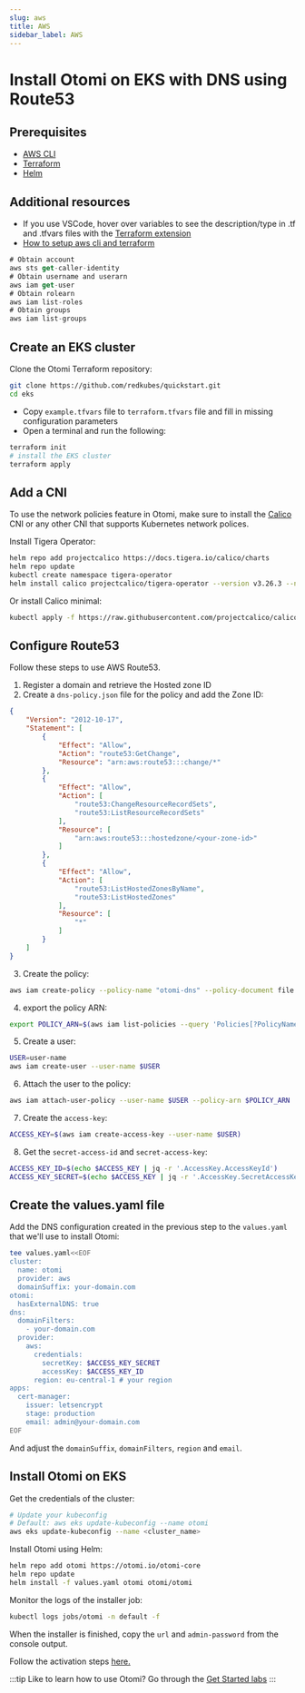 ```yaml
---
slug: aws
title: AWS
sidebar_label: AWS
---
```


# Install Otomi on EKS with DNS using Route53

## Prerequisites

- [AWS CLI](https://aws.amazon.com/cli/)
- [Terraform](https://cloud.google.com/sdk/docs/install)
- [Helm](https://kubernetes.io/docs/tasks/tools/)

## Additional resources

- If you use VSCode, hover over variables to see the description/type in .tf and .tfvars files with the [Terraform extension](https://marketplace.visualstudio.com/items?itemName=HashiCorp.terraform)
- [How to setup aws cli and terraform](https://learn.hashicorp.com/tutorials/terraform/aws-build)


```jsx title="AWS CLI Cheat Sheet"
# Obtain account
aws sts get-caller-identity
# Obtain username and userarn
aws iam get-user
# Obtain rolearn
aws iam list-roles
# Obtain groups
aws iam list-groups
```

## Create an EKS cluster

Clone the Otomi Terraform repository:

```bash
git clone https://github.com/redkubes/quickstart.git
cd eks
```

- Copy `example.tfvars` file to `terraform.tfvars` file and fill in missing configuration parameters
- Open a terminal and run the following:

```bash
terraform init
# install the EKS cluster
terraform apply
```

## Add a CNI

To use the network policies feature in Otomi, make sure to install the [Calico](https://www.tigera.io/project-calico/) CNI or any other CNI that supports Kubernetes network polices.

Install Tigera Operator:

```bash
helm repo add projectcalico https://docs.tigera.io/calico/charts
helm repo update
kubectl create namespace tigera-operator
helm install calico projectcalico/tigera-operator --version v3.26.3 --namespace tigera-operator
```

Or install Calico minimal:

```bash
kubectl apply -f https://raw.githubusercontent.com/projectcalico/calico/v3.26.3/manifests/calico.yaml
```

## Configure Route53

Follow these steps to use AWS Route53.

1. Register a domain and retrieve the Hosted zone ID
2. Create a `dns-policy.json` file for the policy and add the Zone ID:

```json
{
    "Version": "2012-10-17",
    "Statement": [
        {
            "Effect": "Allow",
            "Action": "route53:GetChange",
            "Resource": "arn:aws:route53:::change/*"
        },
        {
            "Effect": "Allow",
            "Action": [
                "route53:ChangeResourceRecordSets",
                "route53:ListResourceRecordSets"
            ],
            "Resource": [
                "arn:aws:route53:::hostedzone/<your-zone-id>"
            ]
        },
        {
            "Effect": "Allow",
            "Action": [
                "route53:ListHostedZonesByName",
                "route53:ListHostedZones"
            ],
            "Resource": [
                "*"
            ]
        }
    ]
}
```

3. Create the policy:

```bash
aws iam create-policy --policy-name "otomi-dns" --policy-document file://dns-policy.json
```

4. export the policy ARN:

```bash
export POLICY_ARN=$(aws iam list-policies --query 'Policies[?PolicyName==`<policy-name>`].Arn' --output text)
```

5. Create a user:

```bash
USER=user-name
aws iam create-user --user-name $USER
```

6. Attach the user to the policy:

```bash
aws iam attach-user-policy --user-name $USER --policy-arn $POLICY_ARN
```

7. Create the `access-key`:

```bash
ACCESS_KEY=$(aws iam create-access-key --user-name $USER)
```

8. Get the `secret-access-id` and `secret-access-key`:

```bash
ACCESS_KEY_ID=$(echo $ACCESS_KEY | jq -r '.AccessKey.AccessKeyId')
ACCESS_KEY_SECRET=$(echo $ACCESS_KEY | jq -r '.AccessKey.SecretAccessKey')
```

## Create the values.yaml file

Add the DNS configuration created in the previous step to the `values.yaml` that we'll use to install Otomi:
```bash
tee values.yaml<<EOF
cluster:
  name: otomi
  provider: aws
  domainSuffix: your-domain.com
otomi:
  hasExternalDNS: true
dns:
  domainFilters: 
    - your-domain.com
  provider:
    aws:
      credentials:
        secretKey: $ACCESS_KEY_SECRET
        accessKey: $ACCESS_KEY_ID
      region: eu-central-1 # your region
apps:
  cert-manager:
    issuer: letsencrypt
    stage: production
    email: admin@your-domain.com
EOF
```

And adjust the `domainSuffix`, `domainFilters`, `region` and `email`.


## Install Otomi on EKS

Get the credentials of the cluster:

```bash
# Update your kubeconfig
# Default: aws eks update-kubeconfig --name otomi
aws eks update-kubeconfig --name <cluster_name>
```

Install Otomi using Helm:

```bash
helm repo add otomi https://otomi.io/otomi-core
helm repo update
helm install -f values.yaml otomi otomi/otomi
```

Monitor the logs of the installer job:

```bash
kubectl logs jobs/otomi -n default -f
```

When the installer is finished, copy the `url` and `admin-password` from the console output.

Follow the activation steps [here.](https://otomi.io/docs/get-started/activation)

:::tip
Like to learn how to use Otomi? Go through the [Get Started labs](/docs/for-devs/get-started/overview)
:::
